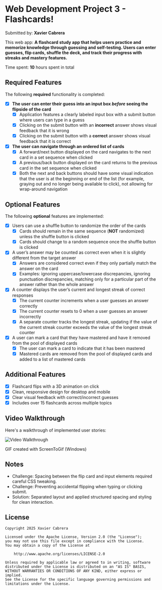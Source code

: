 # Web Development Project 3 - Flashcards!

Submitted by: **Xavier Cabrera**

This web app: **A flashcard study app that helps users practice and memorize knowledge through guessing and self-testing. Users can enter guesses, flip cards, shuffle the deck, and track their progress with streaks and mastery features.**

Time spent: **10** hours spent in total

## Required Features

The following **required** functionality is completed:

- [x] **The user can enter their guess into an input box *before* seeing the flipside of the card**
  - [x] Application features a clearly labeled input box with a submit button where users can type in a guess
  - [x] Clicking on the submit button with an **incorrect** answer shows visual feedback that it is wrong 
  - [x] Clicking on the submit button with a **correct** answer shows visual feedback that it is correct

- [x] **The user can navigate through an ordered list of cards**
  - [x] A forward/next button displayed on the card navigates to the next card in a set sequence when clicked
  - [x] A previous/back button displayed on the card returns to the previous card in the set sequence when clicked
  - [x] Both the next and back buttons should have some visual indication that the user is at the beginning or end of the list (for example, graying out and no longer being available to click), not allowing for wrap-around navigation

## Optional Features

The following **optional** features are implemented:

- [x] Users can use a shuffle button to randomize the order of the cards
  - [x] Cards should remain in the same sequence (**NOT** randomized) unless the shuffle button is clicked 
  - [x] Cards should change to a random sequence once the shuffle button is clicked

- [x] A user’s answer may be counted as correct even when it is slightly different from the target answer
  - [x] Answers are considered correct even if they only partially match the answer on the card 
  - [x] Examples: ignoring uppercase/lowercase discrepancies, ignoring punctuation discrepancies, matching only for a particular part of the answer rather than the whole answer

- [x] A counter displays the user’s current and longest streak of correct responses
  - [x] The current counter increments when a user guesses an answer correctly
  - [x] The current counter resets to 0 when a user guesses an answer incorrectly
  - [x] A separate counter tracks the longest streak, updating if the value of the current streak counter exceeds the value of the longest streak counter 

- [x] A user can mark a card that they have mastered and have it removed from the pool of displayed cards
  - [x] The user can mark a card to indicate that it has been mastered
  - [x] Mastered cards are removed from the pool of displayed cards and added to a list of mastered cards

## Additional Features

- [x] Flashcard flips with a 3D animation on click
- [x] Clean, responsive design for desktop and mobile
- [x] Clear visual feedback with correct/incorrect guesses
- [x] Includes over 15 flashcards across multiple topics

## Video Walkthrough

Here's a walkthrough of implemented user stories:

<img src='https://i.imgur.com/q5zH4V1.gif' title='Video Walkthrough' width='' alt='Video Walkthrough' />

GIF created with ScreenToGif (Windows)

## Notes

- Challenge: Spacing between the flip card and input elements required careful CSS tweaking.
- Challenge: Preventing accidental flipping when typing or clicking submit.
- Solution: Separated layout and applied structured spacing and styling for clean interaction.

## License

    Copyright 2025 Xavier Cabrera

    Licensed under the Apache License, Version 2.0 (the "License");
    you may not use this file except in compliance with the License.
    You may obtain a copy of the License at

        http://www.apache.org/licenses/LICENSE-2.0

    Unless required by applicable law or agreed to in writing, software
    distributed under the License is distributed on an "AS IS" BASIS,
    WITHOUT WARRANTIES OR CONDITIONS OF ANY KIND, either express or implied.
    See the License for the specific language governing permissions and
    limitations under the License.
